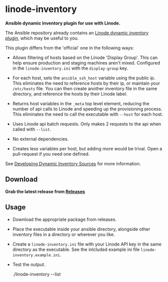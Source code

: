 linode-inventory
================

**Ansible dynamic inventory plugin for use with Linode.**

The Ansible repository already contains an [Linode dynamic inventory plugin](https://github.com/ansible/ansible/tree/devel/plugins/inventory), which may be useful to you.

This plugin differs from the 'official' one in the following ways:

 * Allows filtering of hosts based on the Linode 'Display Group'. This can help ensure production and staging machines aren't mixed. Configured in the `linode-inventory.ini` with the `display-group` key.
 
 * For each host, sets the `ansible_ssh_host` variable using the public ip. This eliminates the need to reference hosts by their ip, or maintain your `/etc/hosts` file. You can then create another inventory file in the same directory, and reference the hosts by their Linode label.
 
 * Returns host variables in the `_meta` top level element, reducing the number of api calls to Linode and speeding up the provisioning process. This eliminates the need to call the executable with `--host` for each host.
 
 * Uses Linode api batch requests. Only makes 2 requests to the api when called with `--list`.
 
 * No external dependencies.
 
 * Creates less variables per host, but adding more would be trival. Open a pull-request if you need one defined. 

See [Developing Dynamic Inventory Sources](http://docs.ansible.com/developing_inventory.html) for more information.

## Download

**Grab the latest release from [Releases](https://github.com/awilliams/linode-inventory/releases)**

## Usage

 * Download the appropriate package from releases.
 
 * Place the executable inside your ansible directory, alongside other inventory files in a directory or wherever you like.

 * Create a `linode-inventory.ini` file with your Linode API key in the same directory as the executable. See the inlcluded example ini file `linode-inventory.example.ini`.

 * Test the output. 
 
    ./linode-inventory --list
